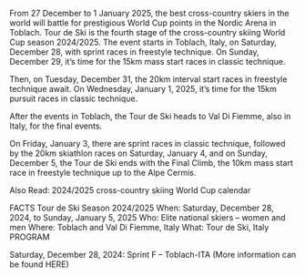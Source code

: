From 27 December to 1 January 2025, the best cross-country skiers in the world will battle for prestigious World Cup points in the Nordic Arena in Toblach. Tour de Ski is the fourth stage of the cross-country skiing World Cup season 2024/2025. The event starts in Toblach, Italy, on Saturday, December 28, with sprint races in freestyle technique. On Sunday, December 29, it’s time for the 15km mass start races in classic technique.

Then, on Tuesday, December 31, the 20km interval start races in freestyle technique await. On Wednesday, January 1, 2025, it’s time for the 15km pursuit races in classic technique.

After the events in Toblach, the Tour de Ski heads to Val Di Fiemme, also in Italy, for the final events.

On Friday, January 3, there are sprint races in classic technique, followed by the 20km skiathlon races on Saturday, January 4, and on Sunday, December 5, the Tour de Ski ends with the Final Climb, the 10km mass start race in freestyle technique up to the Alpe Cermis.

Also Read: 2024/2025 cross-country skiing World Cup calendar

FACTS Tour de Ski Season 2024/2025 When: Saturday, December 28, 2024, to Sunday, January 5, 2025 Who: Elite national skiers – women and men Where: Toblach and Val Di Fiemme, Italy What: Tour de Ski, Italy PROGRAM

Saturday, December 28, 2024: Sprint F – Toblach-ITA (More information can be found HERE)
